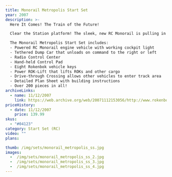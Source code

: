 ```yaml
---
title: Monorail Metropolis Start Set
year: 2007
description: >-
  Here It Comes! The Train of the Future!

  Clear the Station platform! The sleek, new RC Monorail is pulling in to unload. Deliveries are constantly arriving in your Metropolis with our new 200-piece Monorail Metropolis Start Set. Outfitted with a powered Engine unit coupled to a Dump Car with automatic unloading capability on either side of the track, the Monorail can get your ROKs to their destination in no time. Equipped with over eight feet of track, 2 ½ feet of chutes, a Power ROK-Lift with 30” if vertical lift, a Water Tower for storing and dispensing ROKS, engineer and tower maintenance figures, plus two dispensing collection bins, this entire Metropolis fits neatly into a 14” x 45” play space. Requires one 9-volt and seven AA batteries, not included. Recommended for ages 6 and up.

  The Monorail Metropolis Start Set includes:
  - Powered RC Monorail engine vehicle with working cockpit light
  - Tethered Dump Car that unloads on command to the right or left
  - Radio Control Center
  - Hand-held Control Pad
  - Eight Rokenbok vehicle keys
  - Power ROK-Lift that lifts ROKs and other cargo
  - Drive-through Crossing allows other vehicles to enter track area
  - Detailed Plan Sheet with building instructions
  - Over 200 pieces in all!
archiveLinks:
  - name: 11/12/2007
    link: https://web.archive.org/web/20071112153056/http://www.rokenbok.com/catalog/04123_pd_ss_mmetropolis.html
priceHistory:
  - date: 11/12/2007
    price: 139.99
skus:
  - "#04123"
category: Start Set (RC)
video: ""
plans:

thumb: /img/sets/monorail_metropolis_ss.jpg
images:
  -  /img/sets/monorail_metropolis_ss_2.jpg
  -  /img/sets/monorail_metropolis_ss_3.jpg
  -  /img/sets/monorail_metropolis_ss_4.jpg
---
```

